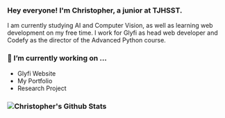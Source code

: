 ### Hey everyone! I'm Christopher, a junior at TJHSST. 
I am currently studying AI and Computer Vision, as well as learning web development on my free time. I work for Glyfi as head web developer and Codefy as the director of the Advanced Python course.
### 🔭 I’m currently working on ...
- Glyfi Website
- My Portfolio
- Research Project
### ![Christopher's Github Stats](https://github-readme-stats.vercel.app/api?username=carraya&show_icons=true&theme=tokyonight)
<!--
**carraya/carraya** is a ✨ _special_ ✨ repository because its `README.md` (this file) appears on your GitHub profile.

Here are some ideas to get you started:

- 🔭 I’m currently working on ...
- 🌱 I’m currently learning ...
- 👯 I’m looking to collaborate on ...
- 🤔 I’m looking for help with ...
- 💬 Ask me about ...
- 📫 How to reach me: ...
- 😄 Pronouns: ...
- ⚡ Fun fact: ...
-->
